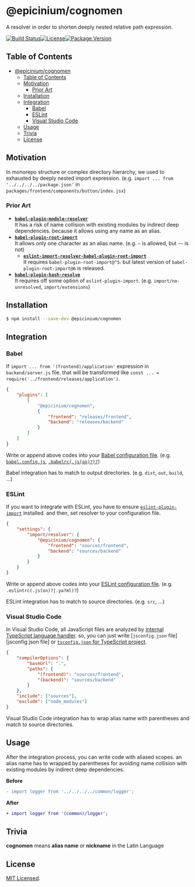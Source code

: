 # @epicinium/cognomen

A resolver in order to shorten deeply nested relative path expression.

[![Build Status][travis ci badge]][travis ci][![License][license badge]](LICENSE)[![Package Version][npm package version badge]][npm package]

## Table of Contents

- [@epicinium/cognomen](#epiciniumcognomen)
    - [Table of Contents](#table-of-contents)
    - [Motivation](#motivation)
        - [Prior Art](#prior-art)
    - [Installation](#installation)
    - [Integration](#integration)
        - [Babel](#babel)
        - [ESLint](#eslint)
        - [Visual Studio Code](#visual-studio-code)
    - [Usage](#usage)
    - [Trivia](#trivia)
    - [License](#license)

## Motivation

In monorepo structure or complex directory hierarchy, we used to exhausted by deeply nested import expression. (e.g. `import ... from '../../../../package.json'` in `packages/frontend/components/button/index.jsx`)

### Prior Art

-   [**`babel-plugin-module-resolver`**][babel plugin module resolver]<br />It has a risk of name collision with existing modules by indirect deep dependencies. because it allows using any name as an alias.
-   [**`babel-plugin-root-import`**][babel plugin root import]<br />It allows only one character as an alias name. (e.g. `~` is allowed, but `~~` is not)
    -   [**`eslint-import-resolver-babel-plugin-root-import`**][eslint import resolver babel plugin root import]<br />It requires `babel-plugin-root-import@^5`. but latest version of `babel-plugin-root-import@6` is released.
-   [**`babel-plugin-hash-resolve`**][babel plugin hash resolve]<br />It requires off some option of `eslint-plugin-import`. (e.g. `import/no-unresolved`, `import/extensions`)

## Installation

```sh
$ npm install --save-dev @epicinium/cognomen
```

## Integration

### Babel

If `import ... from '(frontend)/application'` expression in `backend/server.js` file. that will be transformed like `const ... = require('../frontend/releases/application')`.

```json
{
    "plugins": [
        [
            "@epicinium/cognomen",
            {
                "frontend": "releases/frontend",
                "backend": "releases/backend"
            }
        ]
    ]
}
```

Write or append above codes into your [Babel configuration file][babel configuration file]. (e.g. [`babel.config.js`][babel config js], [`.babelrc(.js(on)?)?`][babelrc])

Babel integration has to match to output directories. (e.g. `dist`, `out`, `build`, ...)

### ESLint

If you want to integrate with ESLint, you have to ensure [`eslint-plugin-import`][eslint plugin import] installed. and then, set resolver to your configuration file.

```json
{
    "settings": {
        "import/resolver": {
            "@epicinium/cognomen": {
                "frontend": "sources/frontend",
                "backend": "sources/backend"
            }
        }
    }
}
```

Write or append above codes into your [ESLint configuration file][eslint configuration file]. (e.g. `.eslintrc(.js(on)?|.ya?ml)?`)

ESLint integration has to match to source directories. (e.g. `src`, ...)

### Visual Studio Code

In Visual Studio Code, all JavaScript files are analyzed by [internal TypeScript language handler][internal typescript language handler]. so, you can just write [`jsconfig.json` file][jsconfig json file] or [`tsconfig.json` for TypeScript project][tsconfig json].

```json
{
    "compilerOptions": {
        "baseUrl": ".",
        "paths": {
            "(frontend)": "sources/frontend",
            "(backend)": "sources/backend"
        }
    },
    "include": ["sources"],
    "exclude": ["node_modules"]
}
```

Visual Studio Code integration has to wrap alias name with parentheses and match to source directories.

## Usage

After the integration process, you can write code with aliased scopes. an alias name has to wrapped by parentheses for avoiding name collision with existing modules by indirect deep dependencies.

**Before**

```diff
- import logger from '../../../../common/logger';
```

**After**

```diff
+ import logger from '(common)/logger';
```

## Trivia

**cognomen** means **alias name** or **nickname** in the Latin Language

## License

[MIT Licensed](LICENSE).

[travis ci badge]: https://img.shields.io/travis/com/epicinium/cognomen/develop.svg?style=flat-square
[travis ci]: https://travis-ci.com/epicinium/cognomen
[license badge]: https://img.shields.io/github/license/epicinium/cognomen.svg?style=flat-square
[npm package version badge]: https://img.shields.io/npm/v/@epicinium/cognomen.svg?style=flat-square
[npm package]: https://www.npmjs.com/package/@epicinium/cognomen
[babel plugin module resolver]: https://www.npmjs.com/package/babel-plugin-module-resolver
[babel plugin root import]: https://www.npmjs.com/package/babel-plugin-root-import
[eslint import resolver babel plugin root import]: https://www.npmjs.com/package/eslint-import-resolver-babel-plugin-root-import
[babel plugin hash resolve]: https://www.npmjs.com/package/babel-plugin-hash-resolve
[babel configuration file]: https://babeljs.io/docs/en/configuration
[babel config js]: https://babeljs.io/docs/en/config-files#project-wide-configuration
[babelrc]: https://babeljs.io/docs/en/config-files#file-relative-configuration
[eslint plugin import]: https://www.npmjs.com/package/eslint-plugin-import
[eslint configuration file]: https://eslint.org/docs/user-guide/configuring#configuration-file-formats
[internal typescript language handler]: https://github.com/Microsoft/vscode-languageserver-node
[jsconfig json]: https://code.visualstudio.com/docs/languages/jsconfig
[tsconfig json]: https://www.typescriptlang.org/docs/handbook/tsconfig-json.html
